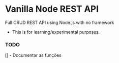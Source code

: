 # Vanilla Node REST API

Full CRUD REST API using Node.js with no framework

* This is for learning/experimental purposes.


### TODO
[] - Documentar as funções